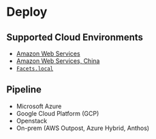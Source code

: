 # Deploy

## Supported Cloud Environments
* [Amazon Web Services](https://aws.amazon.com/)
* [Amazon Web Services, China](https://www.amazonaws.cn/en/)
* [`Facets.local`](local.md) 

## Pipeline
* Microsoft Azure
* Google Cloud Platform (GCP)
* Openstack
* On-prem (AWS Outpost, Azure Hybrid, Anthos)